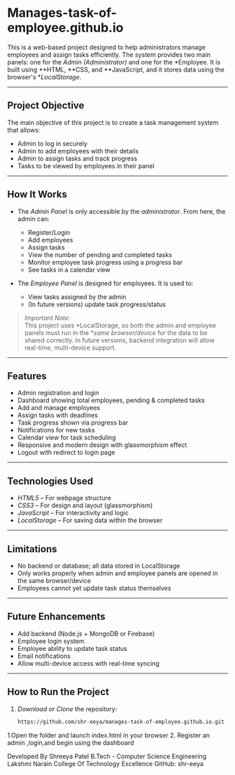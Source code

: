 # Manages-task-of-employee.github.io

This is a web-based project designed to help administrators manage employees and assign tasks efficiently. The system provides two main panels: one for the *Admin (Administrator)* and one for the *Employee. It is built using **HTML, **CSS, and **JavaScript, and it stores data using the browser's **LocalStorage*.

---

## Project Objective

The main objective of this project is to create a task management system that allows:

- Admin to log in securely
- Admin to add employees with their details
- Admin to assign tasks and track progress
- Tasks to be viewed by employees in their panel

---

## How It Works

- The *Admin Panel* is only accessible by the *administrator*. From here, the admin can:
  - Register/Login
  - Add employees
  - Assign tasks
  - View the number of pending and completed tasks
  - Monitor employee task progress using a progress bar
  - See tasks in a calendar view

- The *Employee Panel* is designed for employees. It is used to:
  - View tasks assigned by the admin
  - (In future versions) update task progress/status

> *Important Note:*  
> This project uses *LocalStorage, so both the admin and employee panels must run in the **same browser/device* for the data to be shared correctly. In future versions, backend integration will allow real-time, multi-device support.

---

## Features

- Admin registration and login
- Dashboard showing total employees, pending & completed tasks
- Add and manage employees
- Assign tasks with deadlines
- Task progress shown via progress bar
- Notifications for new tasks
- Calendar view for task scheduling
- Responsive and modern design with glassmorphism effect
- Logout with redirect to login page

---

## Technologies Used

- *HTML5* – For webpage structure
- *CSS3* – For design and layout (glassmorphism)
- *JavaScript* – For interactivity and logic
- *LocalStorage* – For saving data within the browser

---

## Limitations

- No backend or database; all data stored in LocalStorage
- Only works properly when admin and employee panels are opened in the same browser/device
- Employees cannot yet update task status themselves

---

## Future Enhancements

- Add backend (Node.js + MongoDB or Firebase)
- Employee login system
- Employee ability to update task status
- Email notifications
- Allow multi-device access with real-time syncing

---

## How to Run the Project

1. *Download or Clone* the repository:
   ```bash
   https://github.com/shr-eeya/manages-task-of-employee.github.io.git

1.Open the folder and launch index.html in your browser
2. Register  an admin ,login,and begin using the dashboard

Developed By 
Shreeya Patel 
B.Tech - Computer Science Engineering 
Lakshmi Narain College Of Technology Excellence
GitHub: shr-eeya
